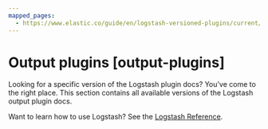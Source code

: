```yaml
---
mapped_pages:
  - https://www.elastic.co/guide/en/logstash-versioned-plugins/current/output-plugins.html
---
```


# Output plugins [output-plugins]

Looking for a specific version of the Logstash plugin docs? You’ve come to the right place. This section contains all available versions of the Logstash output plugin docs.

Want to learn how to use Logstash? See the [Logstash Reference](logstash://reference/index.md).


